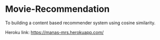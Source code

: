 # Movie-Recommendation
To building a content based  recommender system using cosine similarity.



Heroku link: https://manas-mrs.herokuapp.com/
